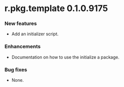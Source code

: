 # r.pkg.template 0.1.0.9175

### New features

* Add an initializer script.

### Enhancements

* Documentation on how to use the initialize a package.

### Bug fixes

* None.